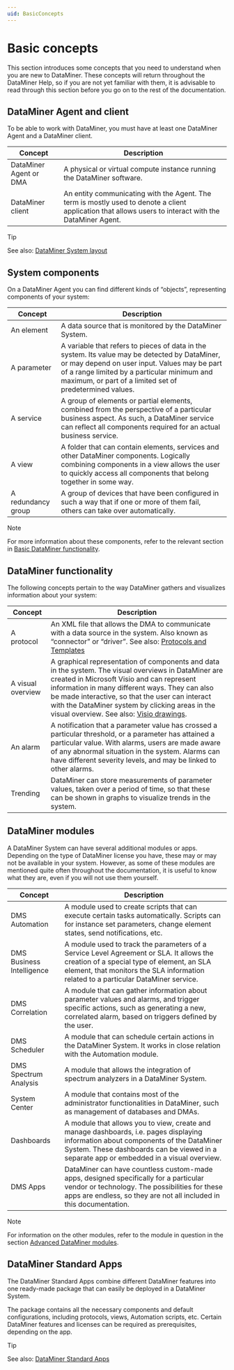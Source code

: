 ```yaml
---
uid: BasicConcepts
---
```


# Basic concepts

This section introduces some concepts that you need to understand when you are new to DataMiner. These concepts will return throughout the DataMiner Help, so if you are not yet familiar with them, it is advisable to read through this section before you go on to the rest of the documentation.

## DataMiner Agent and client

To be able to work with DataMiner, you must have at least one DataMiner Agent and a DataMiner client.

| Concept                | Description                                                                                                                                            |
|------------------------|--------------------------------------------------------------------------------------------------------------------------------------------------------|
| DataMiner Agent or DMA | A physical or virtual compute instance running the DataMiner software.                                                                                                    |
| DataMiner client       | An entity communicating with the Agent. The term is mostly used to denote a client application that allows users to interact with the DataMiner Agent. |

> [!TIP]
> See also: [DataMiner System layout](xref:GeneralLayout#dataminer-system-layout)

## System components

On a DataMiner Agent you can find different kinds of “objects”, representing components of your system:

| Concept | Description |
|--|--|
| An element | A data source that is monitored by the DataMiner System. |
| A parameter | A variable that refers to pieces of data in the system. Its value may be detected by DataMiner, or may depend on user input. Values may be part of a range limited by a particular minimum and maximum, or part of a limited set of predetermined values. |
| A service | A group of elements or partial elements, combined from the perspective of a particular business aspect. As such, a DataMiner service can reflect all components required for an actual business service. |
| A view | A folder that can contain elements, services and other DataMiner components. Logically combining components in a view allows the user to quickly access all components that belong together in some way. |
| A redundancy group | A group of devices that have been configured in such a way that if one or more of them fail, others can take over automatically. |

> [!NOTE]
> For more information about these components, refer to the relevant section in [Basic DataMiner functionality](xref:Part2BasicFunctionalities#basic-dataminer-functionality).

## DataMiner functionality

The following concepts pertain to the way DataMiner gathers and visualizes information about your system:

| Concept | Description |
|--|--|
| A protocol | An XML file that allows the DMA to communicate with a data source in the system. Also known as “connector” or “driver”. See also: [Protocols and Templates](xref:protocols#protocols-and-templates) |
| A visual overview | A graphical representation of components and data in the system. The visual overviews in DataMiner are created in Microsoft Visio and can represent information in many different ways. They can also be made interactive, so that the user can interact with the DataMiner system by clicking areas in the visual overview. See also: [Visio drawings](xref:visio#visio-drawings). |
| An alarm | A notification that a parameter value has crossed a particular threshold, or a parameter has attained a particular value. With alarms, users are made aware of any abnormal situation in the system. Alarms can have different severity levels, and may be linked to other alarms. |
| Trending | DataMiner can store measurements of parameter values, taken over a period of time, so that these can be shown in graphs to visualize trends in the system. |

## DataMiner modules

A DataMiner System can have several additional modules or apps. Depending on the type of DataMiner license you have, these may or may not be available in your system. However, as some of these modules are mentioned quite often throughout the documentation, it is useful to know what they are, even if you will not use them yourself.

| Concept | Description |
|--|--|
| DMS Automation | A module used to create scripts that can execute certain tasks automatically. Scripts can for instance set parameters, change element states, send notifications, etc. |
| DMS Business Intelligence | A module used to track the parameters of a Service Level Agreement or SLA. It allows the creation of a special type of element, an SLA element, that monitors the SLA information related to a particular DataMiner service. |
| DMS Correlation | A module that can gather information about parameter values and alarms, and trigger specific actions, such as generating a new, correlated alarm, based on triggers defined by the user. |
| DMS Scheduler | A module that can schedule certain actions in the DataMiner System. It works in close relation with the Automation module. |
| DMS Spectrum Analysis | A module that allows the integration of spectrum analyzers in a DataMiner System. |
| System Center | A module that contains most of the administrator functionalities in DataMiner, such as management of databases and DMAs. |
| Dashboards | A module that allows you to view, create and manage dashboards, i.e. pages displaying information about components of the DataMiner System. These dashboards can be viewed in a separate app or embedded in a visual overview. |
| DMS Apps | DataMiner can have countless custom-made apps, designed specifically for a particular vendor or technology. The possibilities for these apps are endless, so they are not all included in this documentation. |

> [!NOTE]
> For information on the other modules, refer to the module in question in the section [Advanced DataMiner modules](xref:Part4AdvancedModules#advanced-dataminer-modules).

## DataMiner Standard Apps

The DataMiner Standard Apps combine different DataMiner features into one ready-made package that can easily be deployed in a DataMiner System.

The package contains all the necessary components and default configurations, including protocols, views, Automation scripts, etc. Certain DataMiner features and licenses can be required as prerequisites, depending on the app.

> [!TIP]
> See also: [DataMiner Standard Apps](xref:Part5StandardApps#dataminer-standard-apps)
